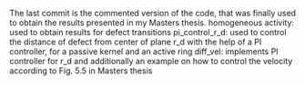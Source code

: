 The last commit is the commented version of the code, that was finally used to obtain the results presented in my Masters thesis.
homogeneous activity: used to obtain results for defect transitions
pi_control_r_d: used to control the distance of defect from center of plane r_d with the help of a PI controller, for a passive kernel and an active ring
diff_vel: implements PI controller for r_d and additionally an example on how to control the velocity according to Fig. 5.5 in Masters thesis
